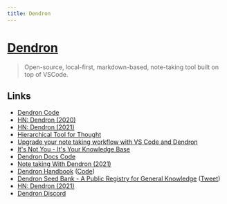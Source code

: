 ```yaml
---
title: Dendron
---
```


# [Dendron](https://dendron.so/)

> Open-source, local-first, markdown-based, note-taking tool built on top of VSCode.

## Links

- [Dendron Code](https://github.com/dendronhq/dendron)
- [HN: Dendron (2020)](https://news.ycombinator.com/item?id=24898373)
- [HN: Dendron (2021)](https://news.ycombinator.com/item?id=26491764)
- [Hierarchical Tool for Thought](https://www.kevinslin.com/notes/127a3230-4484-433a-b97f-178679564207.html)
- [Upgrade your note taking workflow with VS Code and Dendron](https://egghead.io/playlists/build-a-personal-knowledge-management-system-with-dendron-b24b)
- [It's Not You - It's Your Knowledge Base](https://www.kevinslin.com/notes/e1455752-b052-4212-ac6e-cc054659f2bb.html)
- [Dendron Docs Code](https://github.com/dendronhq/dendron-site)
- [Note taking With Dendron (2021)](https://twit.tv/shows/floss-weekly/episodes/619)
- [Dendron Handbook](https://handbook.dendron.so/) ([Code](https://github.com/dendronhq/handbook))
- [Dendron Seed Bank - A Public Registry for General Knowledge](https://blog.dendron.so/notes/qTeL51LFD0Y8uC9ect7QV.html) ([Tweet](https://twitter.com/kevins8/status/1409912699031457793))
- [HN: Dendron (2021)](https://news.ycombinator.com/item?id=29176158)
- [Dendron Discord](https://discord.com/invite/xrKTUStHNZ)
